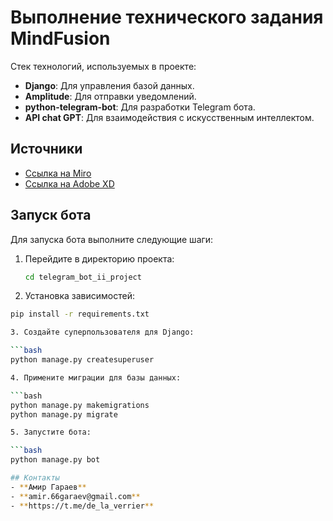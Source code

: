# Выполнение технического задания MindFusion

Стек технологий, используемых в проекте:

- **Django**: Для управления базой данных.
- **Amplitude**: Для отправки уведомлений.
- **python-telegram-bot**: Для разработки Telegram бота.
- **API chat GPT**: Для взаимодействия с искусственным интеллектом.

## Источники

- [Ссылка на Miro](https://miro.com/welcomeonboard/Sm9ncTNtdjZMbXNIbWlqb0E4Q2dneUh0UFdUd0lrQ1RCcmZ3TExKRkpwYng3ejdVelduZ0NEQkVKUlliZnozVnwzNDU4NzY0NTU2NDgxNjUxODI1fDI=?share_link_id=462901074834)
- [Ссылка на Adobe XD](https://xd.adobe.com/view/58fface2-d5a1-4572-af02-5fac362d3fa4-0dac/)

## Запуск бота

Для запуска бота выполните следующие шаги:

1. Перейдите в директорию проекта:

   ```bash
   cd telegram_bot_ii_project

2.  Установка зависимостей:

   ```bash
   pip install -r requirements.txt

3. Создайте суперпользователя для Django:

   ```bash
   python manage.py createsuperuser

4. Примените миграции для базы данных:

   ```bash
   python manage.py makemigrations
   python manage.py migrate

5. Запустите бота:

   ```bash
   python manage.py bot

## Контакты
- **Амир Гараев**
- **amir.66garaev@gmail.com**
- **https://t.me/de_la_verrier**